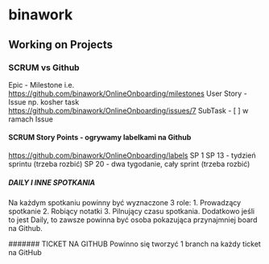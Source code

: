 # binawork

## Working on Projects

### SCRUM vs Github
Epic - Milestone i.e. https://github.com/binawork/OnlineOnboarding/milestones
User Story - Issue np. kosher task https://github.com/binawork/OnlineOnboarding/issues/7
SubTask - [ ] w ramach Issue

#### SCRUM Story Points - ogrywamy labelkami na Github
https://github.com/binawork/OnlineOnboarding/labels
SP 1
SP 13 - tydzień sprintu (trzeba rozbić)
SP 20 - dwa tygodanie, cały sprint (trzeba rozbić)

##### DAILY I INNE SPOTKANIA 
Na każdym spotkaniu powinny być wyznaczone 3 role: 1. Prowadzący spotkanie 2. Robiący notatki 3. Pilnujący czasu spotkania. Dodatkowo jeśli to jest Daily, to zawsze powinna być osoba pokazująca przynajmniej board na Github.

####### TICKET NA GITHUB
Powinno się tworzyć 1 branch na każdy ticket na GitHub
